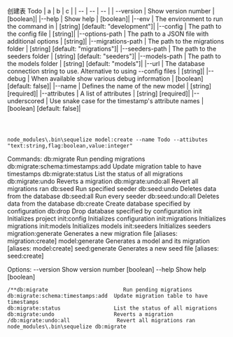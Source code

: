 
创建表 Todo
| a | b | c |
| -- | -- | -- |
| --version          | Show version number                                       |                                                           [boolean]|
|--help             | Show help                                                                   |                                         [boolean]|
|--env              | The environment to run the command in                                       |                 [string] [default: "development"]|
|--config           | The path to the config file                                                 |                                          [string]|
|--options-path     | The path to a JSON file with additional options                             |                                          [string]|
|--migrations-path  | The path to the migrations folder                                           |                  [string] [default: "migrations"]|
|--seeders-path     | The path to the seeders folder                                              |                     [string] [default: "seeders"]|
|--models-path      | The path to the models folder                                               |                      [string] [default: "models"]|
|--url             | The database connection string to use. Alternative to using --config files   |                                         [string]|
|--debug            | When available show various debug information                               |                        [boolean] [default: false]|
|--name             | Defines the name of the new model                                           |                               [string] [required]|
|--attributes      |  A list of attributes                                                        |                               [string] [required]|
|--underscored      | Use snake case for the timestamp's attribute names                          |                        [boolean] [default: false]|

```
 


node_modules\.bin\sequelize model:create --name Todo --attibutes "text:string,flag:boolean,value:integer"
```


Commands:
  db:migrate                        Run pending migrations
  db:migrate:schema:timestamps:add  Update migration table to have timestamps
  db:migrate:status                 List the status of all migrations
  db:migrate:undo                   Reverts a migration
  db:migrate:undo:all               Revert all migrations ran
  db:seed                           Run specified seeder
  db:seed:undo                      Deletes data from the database
  db:seed:all                       Run every seeder
  db:seed:undo:all                  Deletes data from the database
  db:create                         Create database specified by configuration
  db:drop                           Drop database specified by configuration
  init                              Initializes project
  init:config                       Initializes configuration
  init:migrations                   Initializes migrations
  init:models                       Initializes models
  init:seeders                      Initializes seeders
  migration:generate                Generates a new migration file                                                                                                        [aliases: migration:create]
  model:generate                    Generates a model and its migration                                                                                                       [aliases: model:create]
  seed:generate                     Generates a new seed file                                                                                                                  [aliases: seed:create]

Options:
  --version  Show version number                                                                                                                                                            [boolean]
  --help     Show help                                                                                                                                                                      [boolean]


```
/**db:migrate                        Run pending migrations
db:migrate:schema:timestamps:add  Update migration table to have timestamps
db:migrate:status                 List the status of all migrations
db:migrate:undo                   Reverts a migration
/db:migrate:undo:all               Revert all migrations ran
node_modules\.bin\sequelize db:migrate
```